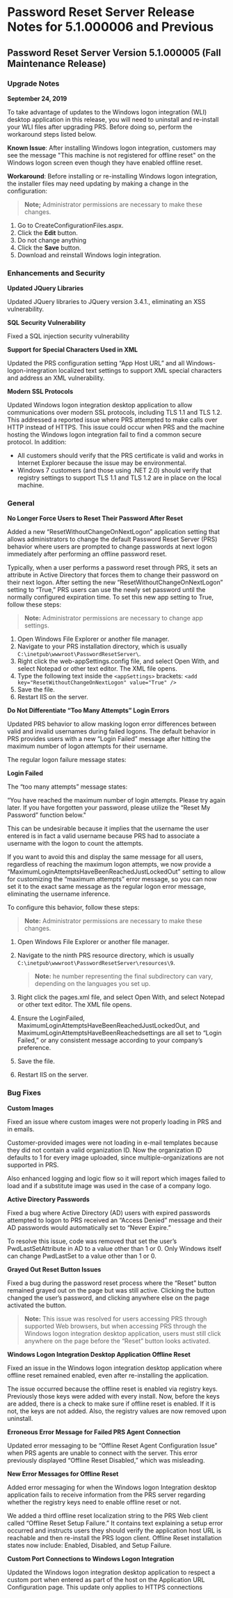 [title]: # (5.1.000006 and Previous Release Notes)
[tags]: # (release notes)
[priority]: # (1002)
# Password Reset Server Release Notes for 5.1.000006 and Previous 

## Password Reset Server Version 5.1.000005 (Fall Maintenance Release)

### Upgrade Notes

__September 24, 2019__ 

To take advantage of updates to the Windows logon integration (WLI) desktop application in this release, you will need to uninstall and re-install your WLI files after upgrading PRS. Before doing so, perform the workaround steps listed below.

__Known Issue__: After installing Windows logon integration, customers may see the message "This machine is not registered for offline reset" on the Windows logon screen even though they have enabled offline reset.

__Workaround__: Before installing or re-installing Windows logon integration, the installer files may need updating by making a change in the configuration:

   >**Note;** Administrator permissions are necessary to make these changes.

1. Go to CreateConfigurationFiles.aspx.
1. Click the __Edit__ button.
1. Do not change anything
1. Click the __Save__ button.
1. Download and reinstall Windows login integration.

### Enhancements and Security

__Updated JQuery Libraries__

Updated JQuery libraries to JQuery version 3.4.1., eliminating an XSS vulnerability.

__SQL Security Vulnerability__ 

Fixed a SQL injection security vulnerability

__Support for Special Characters Used in XML__

Updated the PRS configuration setting “App Host URL” and all Windows-logon-integration localized text settings to support XML special characters and address an XML vulnerability.

__Modern SSL Protocols__

Updated Windows logon integration desktop application to allow communications over modern SSL protocols, including TLS 1.1 and TLS 1.2. This addressed a reported issue where PRS attempted to make calls over HTTP instead of HTTPS. This issue could occur when PRS and the machine hosting the Windows logon integration fail to find a common secure protocol. In addition:

   * All customers should verify that the PRS certificate is valid and works in Internet Explorer because the issue may be environmental.
   * Windows 7 customers (and those using .NET 2.0) should verify that registry settings to support TLS 1.1 and TLS 1.2 are in place on the local machine.

### General

__No Longer Force Users to Reset Their Password After Reset__

Added a new “ResetWithoutChangeOnNextLogon” application setting that allows administrators to change the default Password Reset Server (PRS) behavior where users are prompted to change passwords at next logon immediately after performing an offline password reset.

Typically, when a user performs a password reset through PRS, it sets an attribute in Active Directory that forces them to change their password on their next logon. After setting the new “ResetWithoutChangeOnNextLogon” setting to “True,” PRS users can use the newly set password until the normally configured expiration time. To set this new app setting to True, follow these steps:

   >**Note:** Administrator permissions are necessary to change app settings.

1. Open Windows File Explorer or another file manager.
1. Navigate to your PRS installation directory, which is usually `C:\inetpub\wwwroot\PasswordResetServer\`.
1. Right click the web-appSettings.config file, and select Open With, and select Notepad or other text editor. The XML file opens.
1. Type the following text inside the `<appSettings>` brackets:
   `<add key="ResetWithoutChangeOnNextLogon" value="True" />`
1. Save the file.
1. Restart IIS on the server.

__Do Not Differentiate “Too Many Attempts” Login Errors__ 

Updated PRS behavior to allow masking logon error differences between valid and invalid usernames during failed logons. The default behavior in PRS provides users with a new “Login Failed” message after hitting the maximum number of logon attempts for their username.

The regular logon failure message states:

__Login Failed__

The “too many attempts” message states:

“You have reached the maximum number of login attempts. Please try again later. If you have forgotten your password, please utilize the “Reset My Password” function below."

This can be undesirable because it implies that the username the user entered is in fact a valid username because PRS had to associate a username with the logon to count the attempts.

If you want to avoid this and display the same message for all users, regardless of reaching the maximum logon attempts, we now provide a “MaximumLoginAttemptsHaveBeenReachedJustLockedOut” setting to allow for customizing the “maximum attempts” error message, so you can now set it to the exact same message as the regular logon error message, eliminating the username inference.

To configure this behavior, follow these steps:

   >**Note:** Administrator permissions are necessary to make these changes.

1. Open Windows File Explorer or another file manager.
1. Navigate to the ninth PRS resource directory, which is usually `C:\inetpub\wwwroot\PasswordResetServer\resources\9`.

   >**Note:** he number representing the final subdirectory can vary, depending on the languages you set up.

1. Right click the pages.xml file, and select Open With, and select Notepad or other text editor. The XML file opens.

1. Ensure the LoginFailed, MaximumLoginAttemptsHaveBeenReachedJustLockedOut, and MaximumLoginAttemptsHaveBeenReachedsettings are all set to “Login Failed,” or any consistent message according to your company’s preference.
1. Save the file.
1. Restart IIS on the server.

### Bug Fixes

__Custom Images__

Fixed an issue where custom images were not properly loading in PRS and in emails.

Customer-provided images were not loading in e-mail templates because they did not contain a valid organization ID. Now the organization ID defaults to 1 for every image uploaded, since multiple-organizations are not supported in PRS.

Also enhanced logging and logic flow so it will report which images failed to load and if a substitute image was used in the case of a company logo.

__Active Directory Passwords__ 

Fixed a bug where Active Directory (AD) users with expired passwords attempted to logon to PRS received an “Access Denied” message and their AD passwords would automatically set to “Never Expire.”

To resolve this issue, code was removed that set the user’s PwdLastSetAttribute in AD to a value other than 1 or 0. Only Windows itself can change PwdLastSet to a value other than 1 or 0.

__Grayed Out Reset Button Issues__ 

Fixed a bug during the password reset process where the “Reset” button remained grayed out on the page but was still active. Clicking the button changed the user’s password, and clicking anywhere else on the page activated the button.

   >**Note:** This issue was resolved for users accessing PRS through supported Web browsers, but when accessing PRS through the Windows logon integration desktop application, users must still click anywhere on the page before the “Reset” button looks activated.

__Windows Logon Integration Desktop Application Offline Reset__

Fixed an issue in the Windows logon integration desktop application where offline reset remained enabled, even after re-installing the application.

The issue occurred because the offline reset is enabled via registry keys. Previously those keys were added with every install. Now, before the keys are added, there is a check to make sure if offline reset is enabled. If it is not, the keys are not added. Also, the registry values are now removed upon uninstall.

__Erroneous Error Message for Failed PRS Agent Connection__ 

Updated error messaging to be “Offline Reset Agent Configuration Issue” when PRS agents are unable to connect with the server. This error previously displayed “Offline Reset Disabled,” which was misleading.

__New Error Messages for Offline Reset__

Added error messaging for when the Windows logon Integration desktop application fails to receive information from the PRS server regarding whether the registry keys need to enable offline reset or not.

We added a third offline reset localization string to the PRS Web client called “Offline Reset Setup Failure.” It contains text explaining a setup error occurred and instructs users they should verify the application host URL is reachable and then re-install the PRS logon client. Offline Reset installation states now include: Enabled, Disabled, and Setup Failure.

__Custom Port Connections to Windows Logon Integration__

Updated the Windows logon integration desktop application to respect a custom port when entered as part of the host on the Application URL Configuration page. This update only applies to HTTPS connections